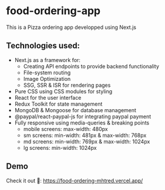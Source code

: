 # food-ordering-app
This is a Pizza ordering app developped using Next.js
## Technologies used:
- Next.js as a framework for:
     - Creating API endpoints to provide backend functionality
     - File-system routing
     - Image Optimization
     - SSG, SSR & ISR for rendering pages
- Pure CSS using CSS modules for styling
- React for the user interface
- Redux Toolkit for state management
- MongoDB & Mongoose for database management
- @paypal/react-paypal-js for integrating  paypal payment
- Fully responsive using media-queries & breaking points
     - mobile screens: max-width: 480px
     - sm screens: min-width: 481px & max-width: 768px
     - md screens: min-width: 769px & max-width: 1024px
     - lg screens: min-width: 1024px
## Demo
Check it out 🚀: https://food-ordering-mhtred.vercel.app/
